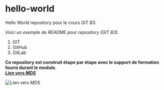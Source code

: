 # hello-world
Hello World repository pour le cours GIT B3.


*Voici un exemple de README pour repository (GIT B3).*  
1. GIT
2. GitHub
3. GitLab  
  
**Ce repository est construit étape par étape avec le support de formation fourni durant le module.**  
***[Lien vers MDS](mydigitalschool.com)***  


![Lien vers MDS](https://www.mydigitalschool.com/themes/custom/mds/img/logo.png)  
